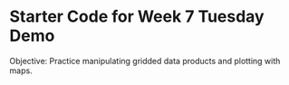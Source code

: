 # Starter Code for Week 7 Tuesday Demo
Objective: Practice manipulating gridded data products and plotting with maps.
